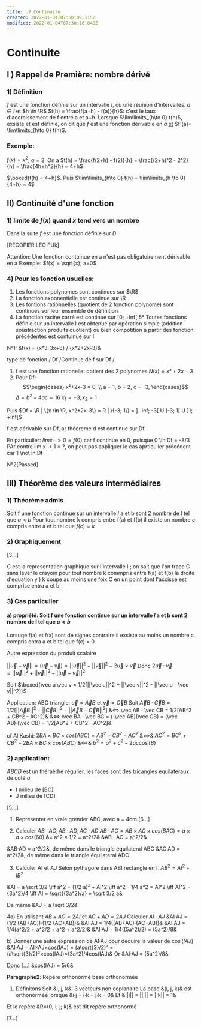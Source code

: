 ```yaml
---
title: .7.Continuite
created: 2022-01-04T07:50:09.115Z
modified: 2022-01-04T07:30:16.848Z
---
```


# Continuite

## I ) Rappel de Première: nombre dérivé
### 1) Définition

$f$ est une fonction définie sur un intervalle $I$, ou une réunion d'intervalles.
$a \in I$ et $h \in \R$
$t(h) = \frac{f(a+h) - f(a)}{h}$: c'est le taux d'accroissement de f entre a et a+h.
Lorsque $\lim\limits_{h\to 0} t(h)$, exsiste et est définie, on dit que $f$ est une fonction dérivable en $a$ <u>et</u> $f'(a)= \lim\limits_{h\to 0} t(h)$.

### Exemple:
$f(x) = x^2$; $a=2$; On a $t(h) = \frac{f(2+h) - f(2)}{h} = \frac{(2+h)^2 - 2^2}{h} = \frac{4h+h^2}{h} = 4+h$

$\boxed{t(h) = 4+h}$. Puis $\lim\limits_{h\to 0} t(h) = \lim\limits_{h \to 0}{4+h} = 4$

## II) Continuité d'une fonction

### 1) limite de $f(x)$ quand $x$ tend vers un nombre

Dans la suite $f$ est une fonction définie sur $D$


[RECOPIER LEO FUk]

Attention: Une fonction contuinue en a n'est pas obligatoirement dérivable en a
Exemple:
$f(x) = \sqrt{x}, a=0$

### 4) Pour les fonction usuelles:


1) Les fonctions polynomes sont continues sur $\R$
2) La fonction exponentielle est continue sur \R
3) Les fontions rationnelles (quotient de 2 fonction polynome) sont continues sur leur ensemble de définition
4) La fonction racine carré est continue sur [0; +inf[
5° Toutes fonctions définie sur un intervalle I est obtenue par opération simple (addition soustraction produits quotient) ou bien compotition à partir des fonction précédentes est contuinue sur I

N°1: &f(x) = {x^3-3x+8} / {x^2+2x-3}&

type de fonction / Df  /Continue de f sur Df /
1) f est une fonction rationelle: qotient des 2 polynomes $N(x) = x³+2x-3$
2) Pour Df: 
$$\begin{cases}
	x²+2x-3 = 0, \\
	a = 1, b = 2, c = -3,
\end{cases}$$
$\Delta = b^2 - 4ac = 16$
$x_1 = -3, x_2 = 1$

Puis $Df = \R | \{x \in \R, x^2+2x-3\} = R | \{-3; 1\} = ] -inf; -3[ U ]-3; 1[ U ]1; +inf[$

f est dérivable sur Df, ar théoreme d est continue sur Df.

En particulier: $lim x->0 = f(0)$ car f continue en 0, puisque 0 \in Df = -8/3
PAr contre lim x -> 1 = ?, on peut pas appliquer le cas aprticulier précédent car 1 \not in Df

N°2[Passed]

## III) Théorème des valeurs intermédiaires
### 1) Théorème admis

Soit f une fonction continue sur un intervalle $I$ a et b sont 2 nombre de I tel que $a < b$
Pour tout nombre k compris entre f(a) et f(b) il existe un nombre $c$ compris entre a et b tel que $f(c) = k$

### 2) Graphiquement

[3...]

C est la representation graphique sur l'intervalle I ; on sait que l'on trace C sans lever le crayoin pour tout nombre k commpris entre f(a) et f(b) la droite d'equation y ) k coupe au moins une foix C en un point dont l'accisse est comprise entra a et b

### 3) Cas particulier

#### a) propriété: Soit f une fonction continue sur un intervalle $I$ a et b sont 2 nombre de I tel que $a < b$

Lorsuqe f(a) et f(x) sont de signes contraire il exsiste au moins un nombre c compris entra a et b tel que f(c) = 0

Autre expression du produit scalaire

$||\vec u - \vec v|| = (\vec u - \vec v) = ||\vec u||^2 + ||\vec v||^2 - 2 \vec u× \vec v$
Donc $2\vec u · \vec v =  ||\vec u||^2 + ||\vec v||^2 - ||\vec u - \vec v||^2$

Soit $\boxed{\vec u·\vec v = 1/2[||\vec u||^2 + ||\vec v||^2 - ||\vec u - \vec v||^2]}$


Application: ABC triangle: $\vec u = \vec AB$ et $\vec v = \vec CB$
Soit $\vec AB·\vec CB = 1/2[||\vec AB||^2 + ||\vec CB||^2 - ||\vec AB - \vec CB||^2]$
&<=> \vec AB · \vec CB = 1/2[AB^2 + CB^2 - AC^2]&
&<=> \vec BA · \vec BC = (-\vec AB)(\vec CB) = (\vec AB)·(\vec CB) = 1/2[AB^2 + CB^2 - AC^2]&

cf Al Kashi:
$2BA×BC×cos(ABC) = AB^2 + CB^2 - AC^2$ &<=>& $AC^2 = BC^2 + CB^2 -2BA×BC×cos(ABC)$ &<=>& $b^2 = a^2 + c^2 - 2 ac\cos(B)$

### 2) application:

$ABCD$ est un théraèdre régulier, les faces sont des tricangles equilateraux de coté $a$
- I milieu de [BC]
- J milieu de [CD]

[5...]

1) Représenter en vraie grender ABC, avec a = 4cm
[6...]


2) Calculer $AB·AC; AB·AD; AC·AD$
$AB·AC = AB × AC × cos(BAC) = a× a × cos(60)$ &= a^2 × 1/2 = a^2/2&
&AB · AC = a^2/2&

&AB·AD = a^2/2&, de même dans le triangle équilateral ABC 
&AC·AD = a^2/2&, de même dans le triangle équilateral ADC 

3) Calculer AI et AJ
Selon pythagore dans ABI rectangle en I: $AB^2 = AI^2 + IB^2$

&AI = a \sqrt 3/2 \iff a^2 = (1/2 a)² + AI^2 \iff a^2 - 1/4 a^2 = AI^2 \iff AI^2 = {3a^2}/4 \iff AI = \sqrt{{3a^2}/a} = \sqrt 3/2 a& 

De même &AJ = a \sqrt 3/2&

4a) En utilisant $AB+AC = 2AI$ et $AC + AD = 2AJ$
Calculer $AI·AJ$
&AI·AJ = (1/2 (AB+AC))·(1/2 (AC+AB))&
&AI·AJ = 1/4((AB+AC)·(AC+AB))&
&AI·AJ = 1/4(a^2/2 + a^2/2 + a^2 + a^2/2)&
&AI·AJ = 1/4((5a^2)/2) = (5a^2)/8&

b) Donner une autre expression de AI·AJ pour deduire la valeur de $\cos(IAJ)$
&AI·AJ = AI×AJ×cos(IAJ) = (a\sqrt{3}/2)² =  (a\sqrt{3}/2)²×cos(IAJ)×(3a^2)/4cos(IAJ)&
Or &AI·AJ = (5a^2)/8&

Donc [...] &cos(IAJ) = 5/6&

**Paragraphe2**: Repère orthonormé base orthonormée
1) Définitons
Soit &i, j, k&: 3 vecteurs non coplanaire
La base &(i, j, k)& est orthonormée
lorsque &i·j = i·k = j·k = 0&
Et &||i|| = ||j|| = ||k|| = 1&

Et le repère &R=(0; i; j; k)& est dit repère orthonormé

[7...]



